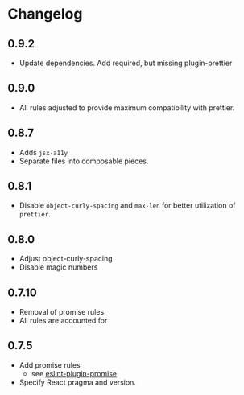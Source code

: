 # Changelog

## 0.9.2
- Update dependencies. Add required, but missing plugin-prettier

## 0.9.0
- All rules adjusted to provide maximum compatibility with prettier.

## 0.8.7
- Adds `jsx-a11y`
- Separate files into composable pieces.

## 0.8.1
- Disable `object-curly-spacing` and `max-len` for better utilization of `prettier`.

## 0.8.0
- Adjust object-curly-spacing
- Disable magic numbers

## 0.7.10
- Removal of promise rules
- All rules are accounted for

## 0.7.5

- Add promise rules
  - see [eslint-plugin-promise](https://github.com/xjamundx/eslint-plugin-promise)
- Specify React pragma and version.
